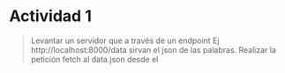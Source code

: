 # Actividad 1
> Levantar un servidor que a través de un endpoint Ej http://localhost:8000/data sirvan el json de las palabras.
> Realizar la petición fetch al data.json desde el <script> de html y parsear la información.

### CRITERIOS DE ACEPTACIÓN.
- Controlar errores.
- Validar 
- ES6 
- Use Strict
- Versionar en el fork.

### AYUDA
> Introduction to fetch()
	(https://developers.google.com/web/updates/2015/03/introduction-to-fetch)

> Create A REST API With JSON Server
	(https://medium.com/codingthesmartway-com-blog/create-a-rest-api-with-json-server-36da8680136d)

### Librerias 
> chalck => colores bonitos en consola
> cors => dominios para limitaciones (midelware)
> express => 
> body-parse => cada vez que reciba peticiones, estandariza que sea
	json (midelware)

# Paso 1 => Creacion de JSON-SERVER

> 1.- Instalar nodeJS

> 2.- verificar version de nodeJS y npm
```sh
$ node -v
$npm -v
```

> 3.- instalar json-server
- -g => De forma global la instslacion
```sh
$ npm install -g json-server
```

> 4.- crear archivo JSON
```
{
	"cuentas" : [
		{
			"claveUser" : "1001",
			"nombreUser" : "Adolfo",
			"aPaternoUser" : "Posadas",
			"emailUser" : "akirauchiha0@gmail.com"
		},
		{
			"claveUser" : "1002",
			"nombreUser" : "Guillermo",
			"aPaternoUser" : "Gonzalez",
			"emailUser" : "memo.Gon@gmail.com"	
		},
		{
			"claveUser" : "1003",
			"nombreUser" : "Javier",
			"aPaternoUser" : "Guzman",
			"emailUser" : "super_javi@gmail.com"
		}
	]
}
``` 

> 5.- Run json-server
- --port => numero de puerto (opcional), por default es 3000
```sh
$ json-server --watch <nombreArchivoJSON> --port 8000
```

> 6.- Ir a tu navegador y colocra en la URL => localhost:8000/cuentas

### Vualaaaaa SERVER-JSON runing 

# Paso 2 => tabla html del JSON
>  creacion del script para lectura de JSON (ver archivo fetch.js);
